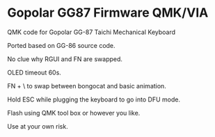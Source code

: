 # Gopolar GG87 Firmware QMK/VIA

QMK code for Gopolar GG-87 Taichi Mechanical Keyboard

Ported based on GG-86 source code.

No clue why RGUI and FN are swapped.

OLED timeout 60s. 

FN + \ to swap between bongocat and basic animation.

Hold ESC while plugging the keyboard to go into DFU mode.

Flash using QMK tool box or however you like.

Use at your own risk.
